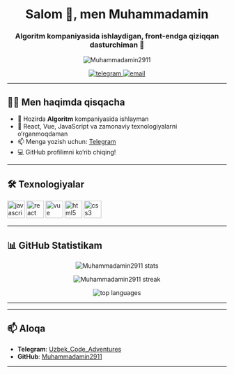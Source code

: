 <!-- Muhammadamin's README -->

<h1 align="center">Salom 👋, men Muhammadamin</h1>
<h3 align="center">Algoritm kompaniyasida ishlaydigan, front-endga qiziqqan dasturchiman 🚀</h3>

<p align="center">
  <img src="https://komarev.com/ghpvc/?username=Muhammadamin2911&label=Profile%20views&color=0e75b6&style=flat" alt="Muhammadamin2911" />
</p>

<div align="center">
  <a href="https://t.me/Uzbek_Code_Adventures" target="_blank">
    <img src="https://img.shields.io/badge/Telegram-blue?style=for-the-badge&logo=telegram" alt="telegram" />
  </a>
  <a href="mailto:muhammadamin@example.com">
    <img src="https://img.shields.io/badge/Email-D14836?style=for-the-badge&logo=gmail&logoColor=white" alt="email" />
  </a>
</div>

---

## 🧑‍💻 Men haqimda qisqacha

- 🔭 Hozirda **Algoritm** kompaniyasida ishlayman
- 🌱 React, Vue, JavaScript va zamonaviy texnologiyalarni o‘rganmoqdaman
- 📫 Menga yozish uchun: [Telegram](https://t.me/Uzbek_Code_Adventures)
- 💻 GitHub profilimni ko‘rib chiqing!

---

## 🛠️ Texnologiyalar

<p align="left">
  <img src="https://cdn.jsdelivr.net/gh/devicons/devicon/icons/javascript/javascript-original.svg" alt="javascript" width="40" height="40"/>
  <img src="https://cdn.jsdelivr.net/gh/devicons/devicon/icons/react/react-original.svg" alt="react" width="40" height="40"/>
  <img src="https://cdn.jsdelivr.net/gh/devicons/devicon/icons/vuejs/vuejs-original.svg" alt="vue" width="40" height="40"/>
  <img src="https://cdn.jsdelivr.net/gh/devicons/devicon/icons/html5/html5-original.svg" alt="html5" width="40" height="40"/>
  <img src="https://cdn.jsdelivr.net/gh/devicons/devicon/icons/css3/css3-original.svg" alt="css3" width="40" height="40"/>
</p>

---

## 📊 GitHub Statistikam

<p align="center">
  <img src="https://github-readme-stats.vercel.app/api?username=Muhammadamin2911&show_icons=true&theme=radical" alt="Muhammadamin2911 stats" />
</p>
<p align="center">
  <img src="https://github-readme-streak-stats.herokuapp.com/?user=Muhammadamin2911&theme=radical" alt="Muhammadamin2911 streak" />
</p>
<p align="center">
  <img src="https://github-readme-stats.vercel.app/api/top-langs/?username=Muhammadamin2911&layout=compact&theme=radical" alt="top languages" />
</p>

---


---

## 📫 Aloqa

- **Telegram**: [Uzbek_Code_Adventures](https://t.me/Uzbek_Code_Adventures)
- **GitHub**: [Muhammadamin2911](https://github.com/Muhammadamin2911)

---

